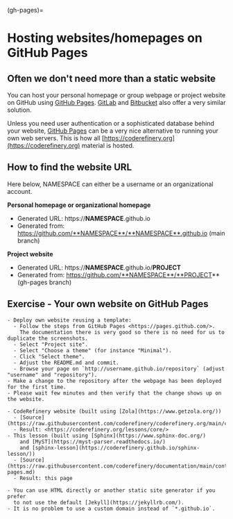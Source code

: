(gh-pages)=

# Hosting websites/homepages on GitHub Pages


## Often we don't need more than a static website

You can host your personal homepage or group webpage or project website on
GitHub using [GitHub Pages](https://pages.github.com/).
[GitLab](https://about.gitlab.com/features/pages/) and
[Bitbucket](https://confluence.atlassian.com/bitbucket/publishing-a-website-on-bitbucket-cloud-221449776.html)
also offer a very similar solution.

Unless you need user authentication or a sophisticated database behind your
website, [GitHub Pages](https://pages.github.com/) can be a very nice
alternative to running your own web servers.  This is how all
[https://coderefinery.org](https://coderefinery.org) material is hosted.


## How to find the website URL

Here below, NAMESPACE can either be a username or an organizational account.

**Personal homepage or organizational homepage**
- Generated URL: https://**NAMESPACE**.github.io
- Generated from: https://github.com/**NAMESPACE**/**NAMESPACE**.github.io (main branch)

**Project website**
- Generated URL: https://**NAMESPACE**.github.io/**PROJECT**
- Generated from: https://github.com/**NAMESPACE**/**PROJECT** (gh-pages branch)


## Exercise - Your own website on GitHub Pages

```{exercise} GH-Pages-2: Host your own github page
- Deploy own website reusing a template:
  - Follow the steps from GitHub Pages <https://pages.github.com/>.
    The documentation there is very good so there is no need for us to duplicate the screenshots.
  - Select "Project site".
  - Select "Choose a theme" (for instance "Minimal").
  - Click "Select theme".
  - Adjust the README.md and commit.
  - Browse your page on `http://username.github.io/repository` (adjust "username" and "repository").
- Make a change to the repository after the webpage has been deployed for the first time.
- Please wait few minutes and then verify that the change shows up on the website.
```

```{callout} Real-life examples
- CodeRefinery website (built using [Zola](https://www.getzola.org/))
  - [Source](https://raw.githubusercontent.com/coderefinery/coderefinery.org/main/content/lessons/core.md)
  - Result: <https://coderefinery.org/lessons/core/>
- This lesson (built using [Sphinx](https://www.sphinx-doc.org/)
    and [MyST](https://myst-parser.readthedocs.io/)
    and [sphinx-lesson](https://coderefinery.github.io/sphinx-lesson/))
  - [Source](https://raw.githubusercontent.com/coderefinery/documentation/main/content/gh-pages.md)
  - Result: this page
```

```{note}
- You can use HTML directly or another static site generator if you prefer
  to not use the default [Jekyll](https://jekyllrb.com/).
- It is no problem to use a custom domain instead of `*.github.io`.
```
